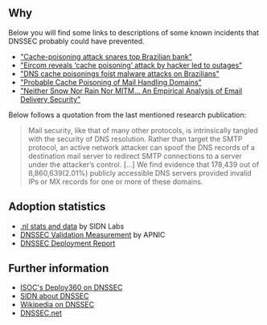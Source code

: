 ## Why
Below you will find some links to descriptions of some known incidents that DNSSEC probably could have prevented. 

* ["Cache-poisoning attack snares top Brazilian bank"](https://www.theregister.co.uk/2009/04/22/bandesco_cache_poisoning_attack/)
* ["Eircom reveals ‘cache poisoning’ attack by hacker led to outages"](https://www.siliconrepublic.com/enterprise/eircom-reveals-cache-poisoning-attack-by-hacker-led-to-outages)
* ["DNS cache poisonings foist malware attacks on Brazilians"](https://www.theregister.co.uk/2011/11/07/brazilian_dns_cache_poisoing_attacks/)
* ["Probable Cache Poisoning of Mail Handling Domains"](http://www.cert.org/blogs/certcc/post.cfm?EntryID=206)
* ["Neither Snow Nor Rain Nor MITM... An Empirical Analysis of Email Delivery Security"](http://dl.acm.org/citation.cfm?id=2815695)

Below follows a quotation from the last mentioned research publication:

> Mail security, like that of many other protocols, is intrinsically tangled with the security of DNS resolution. Rather than target the SMTP protocol, an active network attacker can spoof the DNS records of a destination mail server to redirect SMTP connections to a server under the attacker’s control. [...] We find evidence that 178,439 out of 8,860,639(2.01%) publicly accessible DNS servers provided invalid IPs or MX records for one or more of these domains.

## Adoption statistics
* [.nl stats and data](http://stats.sidnlabs.nl/#/dnssec) by SIDN Labs
* [DNSSEC Validation Measurement](https://stats.labs.apnic.net/dnssec) by APNIC
* [DNSSEC Deployment Report](http://dnssec-deployment.icann.org/dctld/)

## Further information
* [ISOC's Deploy360 on DNSSEC](http://www.internetsociety.org/deploy360/dnssec/)
* [SIDN about DNSSEC](https://www.sidn.nl/a/internet-security/dnssec?language_id=2)
* [Wikipedia on DNSSEC](https://en.wikipedia.org/wiki/Domain_Name_System_Security_Extensions)
* [DNSSEC.net](http://www.dnssec.net/)
